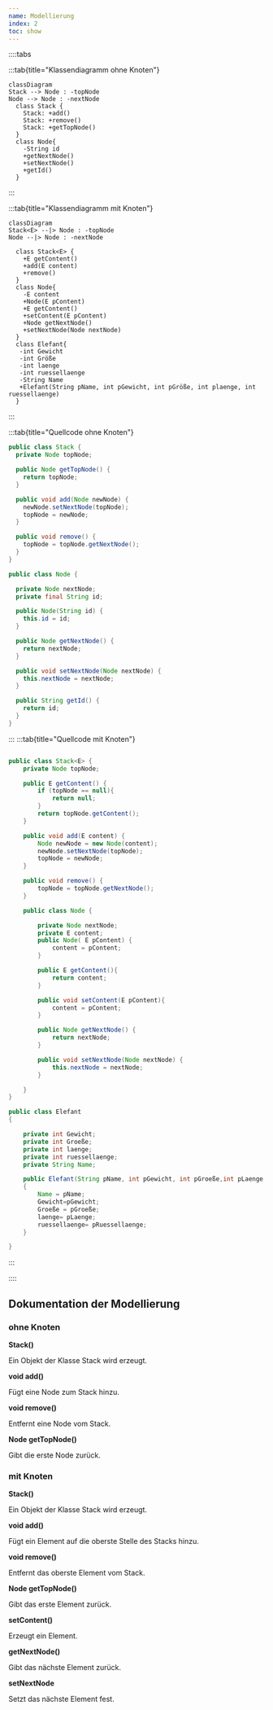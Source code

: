 ```yaml
---
name: Modellierung
index: 2
toc: show
---
```

::::tabs

:::tab{title="Klassendiagramm ohne Knoten"}
```mermaid
classDiagram
Stack --> Node : -topNode
Node --> Node : -nextNode
  class Stack {    
    Stack: +add()
    Stack: +remove()
    Stack: +getTopNode()
  }
  class Node{
    -String id
    +getNextNode()
    +setNextNode()
    +getId()
  }
```
:::

:::tab{title="Klassendiagramm mit Knoten"}
```mermaid
classDiagram
Stack<E> --|> Node : -topNode
Node --|> Node : -nextNode

  class Stack<E> {    
    +E getContent()
    +add(E content)
    +remove()
  }
  class Node{
    -E content
    +Node(E pContent)
    +E getContent()
    +setContent(E pContent)
    +Node getNextNode()
    +setNextNode(Node nextNode)
  }
  class Elefant{
   -int Gewicht
   -int Größe
   -int laenge 
   -int ruessellaenge
   -String Name
   +Elefant(String pName, int pGewicht, int pGröße, int plaenge, int ruessellaenge)
  }
```
:::

:::tab{title="Quellcode ohne Knoten"}
```java
public class Stack {
  private Node topNode;

  public Node getTopNode() {
    return topNode;
  }

  public void add(Node newNode) {
    newNode.setNextNode(topNode);
    topNode = newNode;
  }

  public void remove() {
    topNode = topNode.getNextNode();
  }
}

public class Node {

  private Node nextNode;
  private final String id;

  public Node(String id) {
    this.id = id;
  }

  public Node getNextNode() {
    return nextNode;
  }

  public void setNextNode(Node nextNode) {
    this.nextNode = nextNode;
  }

  public String getId() {
    return id;
  }
}
``` 
:::
:::tab{title="Quellcode mit Knoten"}
```java

public class Stack<E> {
    private Node topNode;

    public E getContent() {
        if (topNode == null){
            return null;
        }
        return topNode.getContent();
    }

    public void add(E content) {
        Node newNode = new Node(content);
        newNode.setNextNode(topNode);
        topNode = newNode;
    }

    public void remove() {
        topNode = topNode.getNextNode();
    }

    public class Node {

        private Node nextNode;
        private E content;
        public Node( E pContent) {
            content = pContent;
        }

        public E getContent(){
            return content;
        }

        public void setContent(E pContent){
            content = pContent;
        }

        public Node getNextNode() {
            return nextNode;
        }

        public void setNextNode(Node nextNode) {
            this.nextNode = nextNode;
        }

    }
}

public class Elefant
{

    private int Gewicht;
    private int Groeße;
    private int laenge;
    private int ruessellaenge;
    private String Name;

    public Elefant(String pName, int pGewicht, int pGroeße,int pLaenge,int pRuessellaenge)
    {
        Name = pName;
        Gewicht=pGewicht;
        Groeße = pGroeße;
        laenge= pLaenge;
        ruessellaenge= pRuessellaenge;
    }

}
```
:::

::::

## Dokumentation der Modellierung
### ohne Knoten 

**Stack()**

Ein Objekt der Klasse Stack wird erzeugt.

**void add()**

Fügt eine Node zum Stack hinzu.

**void remove()**

Entfernt eine Node vom Stack.

**Node getTopNode()**

Gibt die erste Node zurück.

### mit Knoten 

**Stack()**

Ein Objekt der Klasse Stack wird erzeugt.

**void add()**

Fügt ein Element auf die oberste Stelle des Stacks hinzu.

**void remove()**

Entfernt das oberste Element vom Stack.

**Node getTopNode()**

Gibt das erste Element zurück.
 
**setContent()**

Erzeugt ein Element.

**getNextNode()**

Gibt das nächste Element zurück.

**setNextNode**

Setzt das nächste Element fest.




